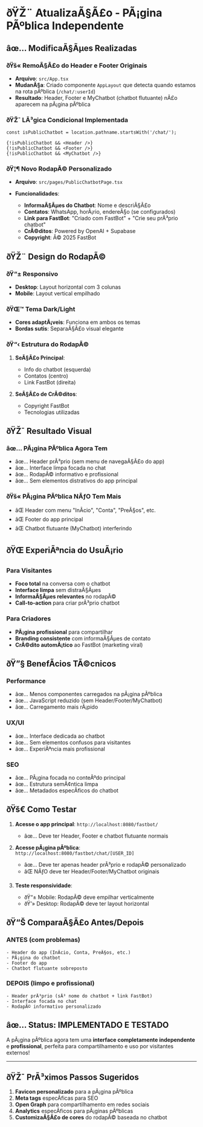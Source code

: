 ﻿# ðŸŽ¨ AtualizaÃ§Ã£o - PÃ¡gina PÃºblica Independente

## âœ… ModificaÃ§Ãµes Realizadas

### ðŸš« **RemoÃ§Ã£o do Header e Footer Originais**

- **Arquivo**: `src/App.tsx`
- **MudanÃ§a**: Criado componente `AppLayout` que detecta quando estamos na rota pÃºblica (`/chat/:userId`)
- **Resultado**: Header, Footer e MyChatbot (chatbot flutuante) nÃ£o aparecem na pÃ¡gina pÃºblica

### ðŸŽ¯ **LÃ³gica Condicional Implementada**

```tsx
const isPublicChatbot = location.pathname.startsWith('/chat/');

{!isPublicChatbot && <Header />}
{!isPublicChatbot && <Footer />}
{!isPublicChatbot && <MyChatbot />}
```

### ðŸ¦¶ **Novo RodapÃ© Personalizado**

- **Arquivo**: `src/pages/PublicChatbotPage.tsx`
- **Funcionalidades**:

  - **InformaÃ§Ãµes do Chatbot**: Nome e descriÃ§Ã£o
  - **Contatos**: WhatsApp, horÃ¡rio, endereÃ§o (se configurados)
  - **Link para FastBot**: "Criado com FastBot" + "Crie seu prÃ³prio chatbot"
  - **CrÃ©ditos**: Powered by OpenAI + Supabase
  - **Copyright**: Â© 2025 FastBot

## ðŸŽ¨ **Design do RodapÃ©**

### ðŸ“± **Responsivo**

- **Desktop**: Layout horizontal com 3 colunas
- **Mobile**: Layout vertical empilhado

### ðŸŒ™ **Tema Dark/Light**

- **Cores adaptÃ¡veis**: Funciona em ambos os temas
- **Bordas sutis**: SeparaÃ§Ã£o visual elegante

### ðŸ“‹ **Estrutura do RodapÃ©**

1. **SeÃ§Ã£o Principal**:
   - Info do chatbot (esquerda)
   - Contatos (centro)
   - Link FastBot (direita)

2. **SeÃ§Ã£o de CrÃ©ditos**:
   - Copyright FastBot
   - Tecnologias utilizadas

## ðŸŽ¯ **Resultado Visual**

### âœ… **PÃ¡gina PÃºblica Agora Tem**

- âœ… Header prÃ³prio (sem menu de navegaÃ§Ã£o do app)
- âœ… Interface limpa focada no chat
- âœ… RodapÃ© informativo e profissional
- âœ… Sem elementos distrativos do app principal

### ðŸš« **PÃ¡gina PÃºblica NÃƒO Tem Mais**

- âŒ Header com menu "InÃ­cio", "Conta", "PreÃ§os", etc.
- âŒ Footer do app principal
- âŒ Chatbot flutuante (MyChatbot) interferindo

## ðŸŒ **ExperiÃªncia do UsuÃ¡rio**

### **Para Visitantes**

- **Foco total** na conversa com o chatbot
- **Interface limpa** sem distraÃ§Ãµes
- **InformaÃ§Ãµes relevantes** no rodapÃ©
- **Call-to-action** para criar prÃ³prio chatbot

### **Para Criadores**

- **PÃ¡gina profissional** para compartilhar
- **Branding consistente** com informaÃ§Ãµes de contato
- **CrÃ©dito automÃ¡tico** ao FastBot (marketing viral)

## ðŸ”§ **BenefÃ­cios TÃ©cnicos**

### **Performance**

- âœ… Menos componentes carregados na pÃ¡gina pÃºblica
- âœ… JavaScript reduzido (sem Header/Footer/MyChatbot)
- âœ… Carregamento mais rÃ¡pido

### **UX/UI**

- âœ… Interface dedicada ao chatbot
- âœ… Sem elementos confusos para visitantes
- âœ… ExperiÃªncia mais profissional

### **SEO**

- âœ… PÃ¡gina focada no conteÃºdo principal
- âœ… Estrutura semÃ¢ntica limpa
- âœ… Metadados especÃ­ficos do chatbot

## ðŸš€ **Como Testar**

1. **Acesse o app principal**: `http://localhost:8080/fastbot/`
   - âœ… Deve ter Header, Footer e chatbot flutuante normais

2. **Acesse pÃ¡gina pÃºblica**: `http://localhost:8080/fastbot/chat/[USER_ID]`
   - âœ… Deve ter apenas header prÃ³prio e rodapÃ© personalizado
   - âŒ NÃƒO deve ter Header/Footer/MyChatbot originais

3. **Teste responsividade**:
   - ðŸ“± Mobile: RodapÃ© deve empilhar verticalmente
   - ðŸ’» Desktop: RodapÃ© deve ter layout horizontal

## ðŸ“Š **ComparaÃ§Ã£o Antes/Depois**

### **ANTES** (com problemas)

```
- Header do app (InÃ­cio, Conta, PreÃ§os, etc.)
- PÃ¡gina do chatbot
- Footer do app  
- Chatbot flutuante sobreposto

```

### **DEPOIS** (limpo e profissional)

```
- Header prÃ³prio (sÃ³ nome do chatbot + link FastBot)
- Interface focada no chat
- RodapÃ© informativo personalizado

```

## âœ… **Status: IMPLEMENTADO E TESTADO**

A pÃ¡gina pÃºblica agora tem uma **interface completamente independente** e **profissional**, perfeita para compartilhamento e uso por visitantes externos!

---

## ðŸŽ¯ **PrÃ³ximos Passos Sugeridos**

1. **Favicon personalizado** para a pÃ¡gina pÃºblica
2. **Meta tags** especÃ­ficas para SEO
3. **Open Graph** para compartilhamento em redes sociais
4. **Analytics** especÃ­ficos para pÃ¡ginas pÃºblicas
5. **CustomizaÃ§Ã£o de cores** do rodapÃ© baseada no chatbot
